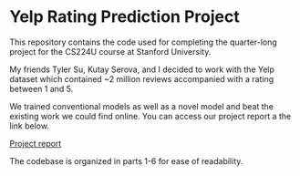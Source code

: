 # Yelp Rating Prediction Project

This repository contains the code used for completing the quarter-long project for the CS224U course at Stanford University.

My friends Tyler Su, Kutay Serova, and I decided to work with the Yelp dataset which contained ~2 million reviews accompanied with a rating between 1 and 5. 

We trained conventional models as well as a novel model and beat the existing work we could find online. You can access our project report a the link below.

[Project report](http://bit.ly/yelp-nlu-report)

The codebase is organized in parts 1-6 for ease of readability.

